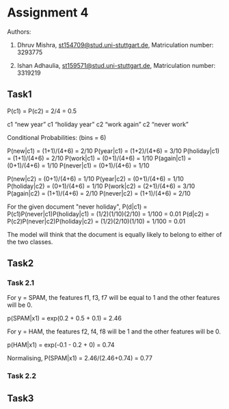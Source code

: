 # Assignment 4
Authors:

1. Dhruv Mishra, st154709@stud.uni-stuttgart.de, Matriculation number: 3293775

2. Ishan Adhaulia, st159571@stud.uni-stuttgart.de, Matriculation number: 3319219


## Task1
P(c1) = P(c2) = 2/4 = 0.5

c1 “new year”
c1 “holiday year”
c2 “work again”
c2 “never work”

Conditional Probabilities: (bins = 6)

P(new|c1) = (1+1)/(4+6) = 2/10
P(year|c1) = (1+2)/(4+6) = 3/10
P(holiday|c1) = (1+1)/(4+6) = 2/10
P(work|c1) = (0+1)/(4+6) = 1/10
P(again|c1) = (0+1)/(4+6) = 1/10
P(never|c1) = (0+1)/(4+6) = 1/10

P(new|c2) = (0+1)/(4+6) = 1/10
P(year|c2) = (0+1)/(4+6) = 1/10
P(holiday|c2) = (0+1)/(4+6) = 1/10
P(work|c2) = (2+1)/(4+6) = 3/10
P(again|c2) = (1+1)/(4+6) = 2/10
P(never|c2) = (1+1)/(4+6) = 2/10

For the given document "never holiday",
P(d|c1) = P(c1)P(never|c1)P(holiday|c1) = (1/2)(1/10)(2/10) = 1/100 = 0.01
P(d|c2) = P(c2)P(never|c2)P(holiday|c2) = (1/2)(2/10)(1/10) = 1/100 = 0.01

The model will think that the document is equally likely to belong to either of the two classes.

## Task2
### Task 2.1

For y = SPAM, the features f1, f3, f7 will be equal to 1 and the other features will be 0.

p(SPAM|x1) = exp(0.2 + 0.5 + 0.1) = 2.46

For y = HAM, the features f2, f4, f8 will be 1 and the other features will be 0.

p(HAM|x1) = exp(-0.1 - 0.2 + 0) = 0.74

Normalising,
P(SPAM|x1) = 2.46/(2.46+0.74) = 0.77

### Task 2.2

## Task3
